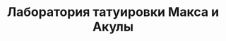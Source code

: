 ---
layout: home-collect
lang: it is
ref: land
title: Лаборатория татуировки Макса и Акулы
header:
  title: Больно. Дорого. Навсегда.
#  text: >
#    Cheers Love Get Inked With Us.
  action: # action button is optional
    label: Связаться с нами
    url: '/index.ru.html#address.ru'
sections:
  - services.ru
  - masters.ru
  - portfolio.ru
  - call-to-action.ru
  - timeline.ru
  - accordion.ru
  - call-to-red.ru
 # - contacts.ru
  - address.ru
---